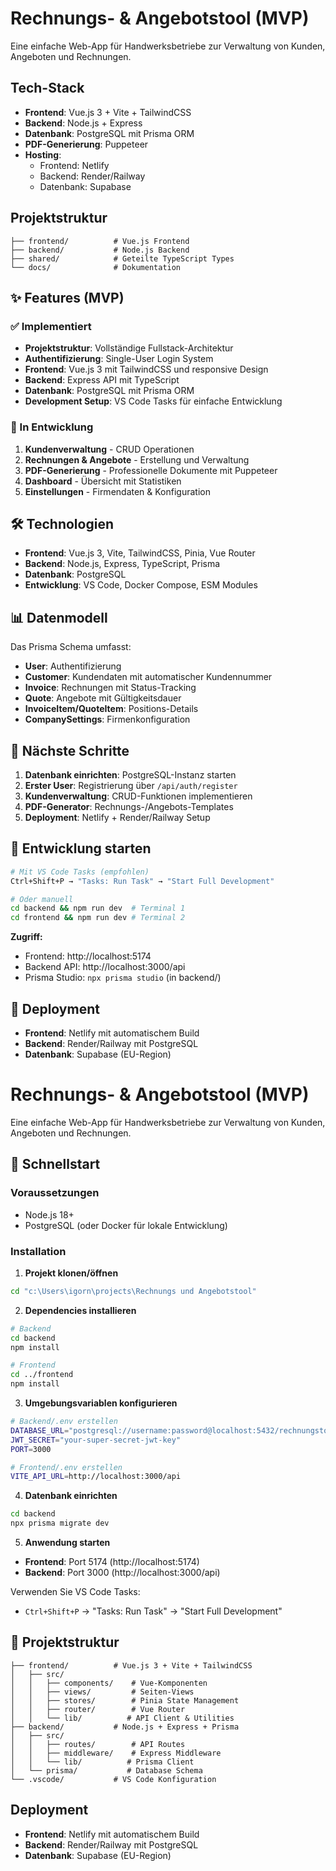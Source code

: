 # Rechnungs- & Angebotstool (MVP)

Eine einfache Web-App für Handwerksbetriebe zur Verwaltung von Kunden, Angeboten und Rechnungen.

## Tech-Stack
- **Frontend**: Vue.js 3 + Vite + TailwindCSS
- **Backend**: Node.js + Express
- **Datenbank**: PostgreSQL mit Prisma ORM
- **PDF-Generierung**: Puppeteer
- **Hosting**: 
  - Frontend: Netlify
  - Backend: Render/Railway
  - Datenbank: Supabase

## Projektstruktur

```
├── frontend/          # Vue.js Frontend
├── backend/           # Node.js Backend
├── shared/            # Geteilte TypeScript Types
└── docs/              # Dokumentation
```

## ✨ Features (MVP)

### ✅ Implementiert
- **Projektstruktur**: Vollständige Fullstack-Architektur
- **Authentifizierung**: Single-User Login System
- **Frontend**: Vue.js 3 mit TailwindCSS und responsive Design
- **Backend**: Express API mit TypeScript
- **Datenbank**: PostgreSQL mit Prisma ORM
- **Development Setup**: VS Code Tasks für einfache Entwicklung

### 🚧 In Entwicklung
1. **Kundenverwaltung** - CRUD Operationen
2. **Rechnungen & Angebote** - Erstellung und Verwaltung  
3. **PDF-Generierung** - Professionelle Dokumente mit Puppeteer
4. **Dashboard** - Übersicht mit Statistiken
5. **Einstellungen** - Firmendaten & Konfiguration

## 🛠 Technologien

- **Frontend**: Vue.js 3, Vite, TailwindCSS, Pinia, Vue Router
- **Backend**: Node.js, Express, TypeScript, Prisma
- **Datenbank**: PostgreSQL  
- **Entwicklung**: VS Code, Docker Compose, ESM Modules

## 📊 Datenmodell

Das Prisma Schema umfasst:
- **User**: Authentifizierung
- **Customer**: Kundendaten mit automatischer Kundennummer
- **Invoice**: Rechnungen mit Status-Tracking
- **Quote**: Angebote mit Gültigkeitsdauer
- **InvoiceItem/QuoteItem**: Positions-Details
- **CompanySettings**: Firmenkonfiguration

## 🎯 Nächste Schritte

1. **Datenbank einrichten**: PostgreSQL-Instanz starten
2. **Erster User**: Registrierung über `/api/auth/register` 
3. **Kundenverwaltung**: CRUD-Funktionen implementieren
4. **PDF-Generator**: Rechnungs-/Angebots-Templates
5. **Deployment**: Netlify + Render/Railway Setup

## 🚀 Entwicklung starten

```bash
# Mit VS Code Tasks (empfohlen)
Ctrl+Shift+P → "Tasks: Run Task" → "Start Full Development"

# Oder manuell
cd backend && npm run dev  # Terminal 1
cd frontend && npm run dev # Terminal 2
```

**Zugriff:**
- Frontend: http://localhost:5174
- Backend API: http://localhost:3000/api  
- Prisma Studio: `npx prisma studio` (in backend/)

## 📝 Deployment

- **Frontend**: Netlify mit automatischem Build
- **Backend**: Render/Railway mit PostgreSQL
- **Datenbank**: Supabase (EU-Region)

# Rechnungs- & Angebotstool (MVP)

Eine einfache Web-App für Handwerksbetriebe zur Verwaltung von Kunden, Angeboten und Rechnungen.

## 🚀 Schnellstart

### Voraussetzungen
- Node.js 18+ 
- PostgreSQL (oder Docker für lokale Entwicklung)

### Installation

1. **Projekt klonen/öffnen**
```bash
cd "c:\Users\igorn\projects\Rechnungs und Angebotstool"
```

2. **Dependencies installieren**
```bash
# Backend
cd backend
npm install

# Frontend  
cd ../frontend
npm install
```

3. **Umgebungsvariablen konfigurieren**
```bash
# Backend/.env erstellen
DATABASE_URL="postgresql://username:password@localhost:5432/rechnungstool"
JWT_SECRET="your-super-secret-jwt-key"
PORT=3000

# Frontend/.env erstellen  
VITE_API_URL=http://localhost:3000/api
```

4. **Datenbank einrichten**
```bash
cd backend
npx prisma migrate dev
```

5. **Anwendung starten**
- **Frontend**: Port 5174 (http://localhost:5174)
- **Backend**: Port 3000 (http://localhost:3000/api)

Verwenden Sie VS Code Tasks:
- `Ctrl+Shift+P` → "Tasks: Run Task" → "Start Full Development"

## 📁 Projektstruktur

```
├── frontend/          # Vue.js 3 + Vite + TailwindCSS
│   ├── src/
│   │   ├── components/    # Vue-Komponenten
│   │   ├── views/         # Seiten-Views
│   │   ├── stores/        # Pinia State Management
│   │   ├── router/        # Vue Router
│   │   └── lib/          # API Client & Utilities
├── backend/           # Node.js + Express + Prisma
│   ├── src/
│   │   ├── routes/        # API Routes
│   │   ├── middleware/    # Express Middleware
│   │   └── lib/          # Prisma Client
│   └── prisma/           # Database Schema
└── .vscode/           # VS Code Konfiguration
```

## Deployment

- **Frontend**: Netlify mit automatischem Build
- **Backend**: Render/Railway mit PostgreSQL
- **Datenbank**: Supabase (EU-Region)
